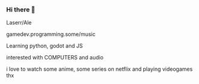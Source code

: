 ### Hi there 👋

Laserr/Ale

gamedev.programming.some/music

Learning python, godot and JS 

interested with COMPUTERS and audio

i love to watch some anime, some series on netflix and playing videogames
thx


